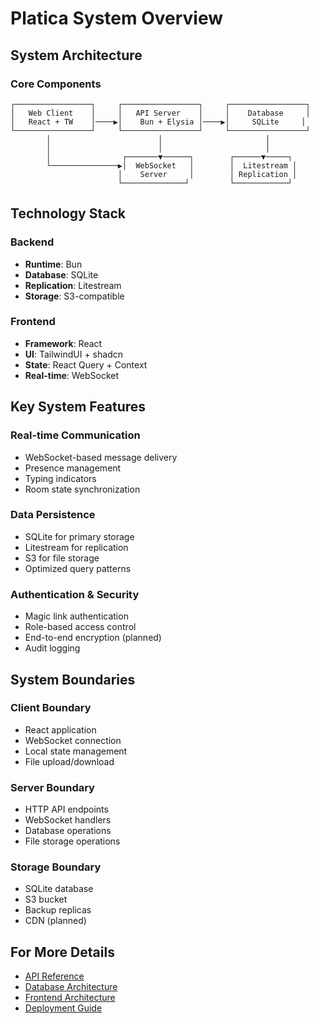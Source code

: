# Platica System Overview

## System Architecture

### Core Components
```
┌─────────────────┐     ┌─────────────────┐     ┌─────────────────┐
│   Web Client    │     │   API Server    │     │    Database     │
│   React + TW    │────▶│    Bun + Elysia │────▶│     SQLite     │
└─────────────────┘     └─────────────────┘     └─────────────────┘
        │                        │                       │
        │                        │                       │
        │                ┌───────▼──────┐        ┌──────▼─────┐
        └───────────────▶│  WebSocket   │        │  Litestream │
                        │    Server     │        │ Replication │
                        └──────────────┘         └────────────┘
```

## Technology Stack

### Backend
- **Runtime**: Bun
- **Database**: SQLite
- **Replication**: Litestream
- **Storage**: S3-compatible

### Frontend
- **Framework**: React
- **UI**: TailwindUI + shadcn
- **State**: React Query + Context
- **Real-time**: WebSocket

## Key System Features

### Real-time Communication
- WebSocket-based message delivery
- Presence management
- Typing indicators
- Room state synchronization

### Data Persistence
- SQLite for primary storage
- Litestream for replication
- S3 for file storage
- Optimized query patterns

### Authentication & Security
- Magic link authentication
- Role-based access control
- End-to-end encryption (planned)
- Audit logging

## System Boundaries

### Client Boundary
- React application
- WebSocket connection
- Local state management
- File upload/download

### Server Boundary
- HTTP API endpoints
- WebSocket handlers
- Database operations
- File storage operations

### Storage Boundary
- SQLite database
- S3 bucket
- Backup replicas
- CDN (planned)

## For More Details

- [API Reference](../technical/api/)
- [Database Architecture](../technical/database/)
- [Frontend Architecture](../technical/frontend/)
- [Deployment Guide](./deployment.md)